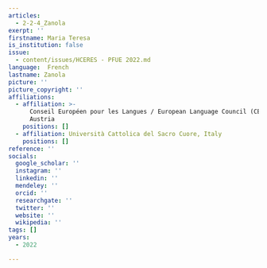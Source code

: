 ```yaml
---
articles:
  - 2-2-4_Zanola
exerpt: ''
firstname: Maria Teresa
is_institution: false
issue:
  - content/issues/HCERES - PFUE 2022.md
language:  French
lastname: Zanola
picture: ''
picture_copyright: ''
affiliations:
  - affiliation: >-
      Conseil Européen pour les Langues / European Language Council (CEL/ELC),
      Austria
    positions: []
  - affiliation: Università Cattolica del Sacro Cuore, Italy
    positions: []
reference: ''
socials:
  google_scholar: ''
  instagram: ''
  linkedin: ''
  mendeley: ''
  orcid: ''
  researchgate: ''
  twitter: ''
  website: ''
  wikipedia: ''
tags: []
years:
  - 2022

---
```

